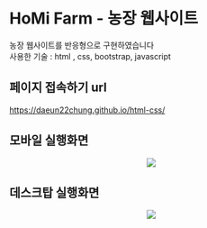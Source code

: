 # HoMi Farm - 농장 웹사이트
농장 웹사이트를 반응형으로 구현하였습니다<br/>
사용한 기술 : html , css, bootstrap, javascript


## 페이지 접속하기 url
https://daeun22chung.github.io/html-css/


## 모바일 실행화면
<p align="center">
  <img src="https://github.com/Daeun22Chung/html-css/assets/164187336/47209a6f-788e-4c1b-80e2-1f75fc8e4bb0">
</p>


## 데스크탑 실행화면
<p align="center">
  <img src="https://github.com/Daeun22Chung/html-css/assets/164187336/cf2ad5e4-83f1-4c93-8db3-bb77b70d0ab1">
</p>





